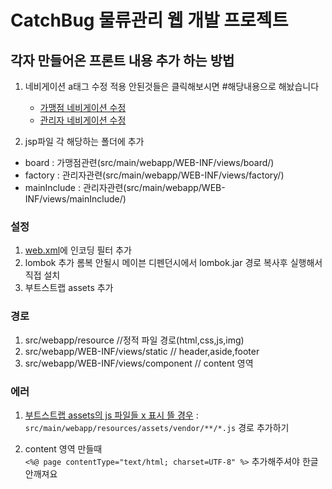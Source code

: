 # CatchBug 물류관리 웹 개발 프로젝트

## 각자 만들어온 프론트 내용 추가 하는 방법
1. 네비게이션 a태그 수정 적용 안된것들은 클릭해보시면 #해당내용으로 해놨습니다
    * [가맹점 네비게이션 수정](src/main/webapp/WEB-INF/views/mainInclude/sidebar_user.jsp)
    * [관리자 네비게이션 수정](src/main/webapp/WEB-INF/views/mainInclude/sidebar_master.jsp)

2. jsp파일 각 해당하는 폴더에 추가
 * board : 가맹점관련(src/main/webapp/WEB-INF/views/board/)
 * factory : 관리자관련(src/main/webapp/WEB-INF/views/factory/)
 * mainInclude : 관리자관련(src/main/webapp/WEB-INF/views/mainInclude/)


### 설정

1. [web.xml]()에 인코딩 필터 추가
2. lombok 추가 롬복 안될시 메이븐 디펜던시에서 lombok.jar 경로 복사후 실행해서 직접 설치
3. 부트스트랩 assets 추가


### 경로


1. src/webapp/resource //정적 파일 경로(html,css,js,img)
2. src/webapp/WEB-INF/views/static // header,aside,footer
3. src/webapp/WEB-INF/views/component // content 영역

### 에러

1. [부트스트랩 assets의 js 파일들 x 표시 뜰 경우](https://needneo.tistory.com/108) : `src/main/webapp/resources/assets/vendor/**/*.js` 경로 추가하기

2. content 영역 만들때   
`<%@ page contentType="text/html; charset=UTF-8" %>` 추가해주셔야 한글 안깨져요


